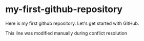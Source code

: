 # my-first-github-repository
Here is my first github repository. Let's get started with GitHub.

This line was modified manually during conflict resolution